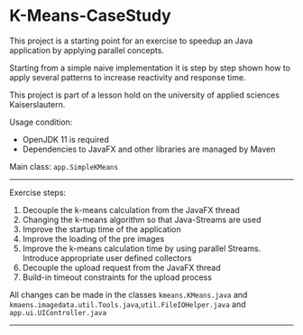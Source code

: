# K-Means-CaseStudy

This project is a starting point for an exercise to speedup an Java application by applying parallel concepts.

Starting from a simple naive implementation it is step by step shown how to apply several patterns to increase reactivity and response time.

This project is part of a lesson hold on the university of applied sciences Kaiserslautern.

Usage condition:
* OpenJDK 11 is required
* Dependencies to JavaFX and other libraries are managed by Maven

Main class: `app.SimpleKMeans`


---

Exercise steps: 

1. Decouple the k-means calculation from the JavaFX thread
2. Changing the k-means algorithm so that Java-Streams are used
3. Improve the startup time of the application
4. Improve the loading of the pre images
5. Improve the k-means calculation time by using parallel Streams. Introduce appropriate user defined collectors
6. Decouple the upload request from the JavaFX thread
7. Build-in timeout constraints for the upload process

All changes can be made in the classes `kmeans.KMeans.java` and `kmaens.imagedata.util.Tools.java`,`util.FileIOHelper.java` and `app.ui.UIController.java`

---
